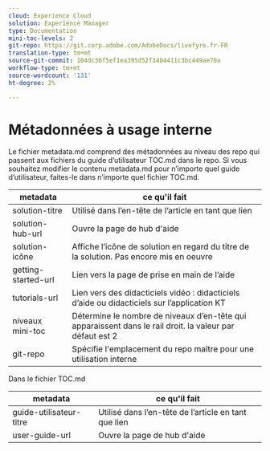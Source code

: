 ```yaml
---
cloud: Experience Cloud
solution: Experience Manager
type: Documentation
mini-toc-levels: 2
git-repo: https://git.corp.adobe.com/AdobeDocs/livefyre.fr-FR
translation-type: tm+mt
source-git-commit: 104dc36f5ef1ea395d52f3404411c3bc449ae70a
workflow-type: tm+mt
source-wordcount: '131'
ht-degree: 2%

---
```



# Métadonnées à usage interne

Le fichier metadata.md comprend des métadonnées au niveau des repo qui passent aux fichiers du guide d’utilisateur TOC.md dans le repo. Si vous souhaitez modifier le contenu metadata.md pour n’importe quel guide d’utilisateur, faites-le dans n’importe quel fichier TOC.md.

| metadata | ce qu&#39;il fait |
|--- |--- |
| solution-titre | Utilisé dans l’en-tête de l’article en tant que lien |
| solution-hub-url | Ouvre la page de hub d&#39;aide |
| solution-icône | Affiche l’icône de solution en regard du titre de la solution. Pas encore mis en oeuvre |
| getting-started-url | Lien vers la page de prise en main de l’aide |
| tutorials-url | Lien vers des didacticiels vidéo : didacticiels d’aide ou didacticiels sur l’application KT |
| niveaux mini-toc | Détermine le nombre de niveaux d’en-tête qui apparaissent dans le rail droit. la valeur par défaut est 2 |
| git-repo | Spécifie l&#39;emplacement du repo maître pour une utilisation interne |

Dans le fichier TOC.md

| metadata | ce qu&#39;il fait |
|--- |--- |
| guide-utilisateur-titre | Utilisé dans l’en-tête de l’article en tant que lien |
| user-guide-url | Ouvre la page de hub d&#39;aide |
